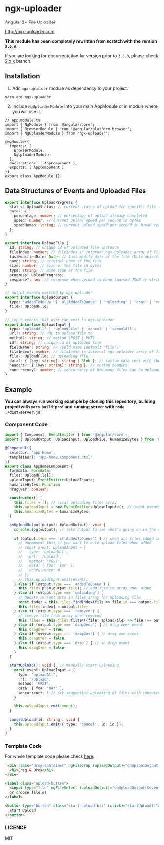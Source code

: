 # ngx-uploader

Angular 2+ File Uploader

http://ngx-uploader.com

**This module has been completely rewritten from scratch with the version `3.0.0`.**

If you are looking for documentation for version prior to `3.0.0`, please check [2.x.x](https://github.com/jkuri/ngx-uploader/tree/2.x.x) branch.

## Installation

1. Add `ngx-uploader` module as dependency to your project.

```
yarn add ngx-uploader
```

2. Include `NgUploaderModule` into your main AppModule or in module where you will use it.

```
// app.module.ts
import { NgModule } from '@angular/core';
import { BrowserModule } from '@angular/platform-browser';
import { NgUploaderModule } from 'ngx-uploader';

@NgModule({
  imports: [
    BrowserModule,
    NgUploaderModule
  ],
  declarations: [ AppComponent ],
  exports: [ AppComponent ]
})
export class AppModule {}
```

## Data Structures of Events and Uploaded Files

```ts
export interface UploadProgress {
  status: UploadStatus; // current status of upload for specific file (Queue | Uploading | Done | Canceled)
  data?: {
    percentage: number; // percentage of upload already completed
    speed: number; // current upload speed per second in bytes
    speedHuman: string; // current upload speed per second in human readable form
  };
}

export interface UploadFile {
  id: string; // unique id of uploaded file instance
  fileIndex: number; // fileIndex in internal ngx-uploader array of files
  lastModifiedDate: Date; // last modify date of the file (Date object)
  name: string; // original name of the file
  size: number; // size of the file in bytes
  type: string; // mime type of the file
  progress: UploadProgress;
  response?: any; // response when upload is done (parsed JSON or string)
}

// output events emitted by ngx-uploader
export interface UploadOutput {
  type: 'addedToQueue' | 'allAddedToQueue' | 'uploading' | 'done' | 'removed' | 'start' | 'cancelled' | 'dragOver' | 'dragOut' | 'drop';
  file?: UploadFile;
}

// input events that user can emit to ngx-uploader
export interface UploadInput {
  type: 'uploadAll' | 'uploadFile' | 'cancel' | 'cancelAll';
  url?: string; // URL to upload file to
  method?: string; // method (POST | PUT)
  id?: string; // unique id of uploaded file
  fieldName?: string; // field name (default 'file')
  fileIndex?: number; // fileIndex in internal ngx-uploader array of files
  file?: UploadFile; // uploading file
  data?: { [key: string]: string | Blob }; // custom data sent with the file
  headers?: { [key: string]: string }; // custom headers
  concurrency?: number; // concurrency of how many files can be uploaded in parallel (default is 0 which means unlimited)
}
```

## Example

**You can always run working example by cloning this repository, building project with `yarn build:prod` and running server with `node ./dist/server.js`.**

### Component Code

```ts
import { Component, EventEmitter } from '@angular/core';
import { UploadOutput, UploadInput, UploadFile, humanizeBytes } from 'ngx-uploader';

@Component({
  selector: 'app-home',
  templateUrl: 'app-home.component.html'
})
export class AppHomeComponent {
  formData: FormData;
  files: UploadFile[];
  uploadInput: EventEmitter<UploadInput>;
  humanizeBytes: Function;
  dragOver: boolean;

  constructor() {
    this.files = []; // local uploading files array
    this.uploadInput = new EventEmitter<UploadInput>(); // input events, we use this to emit data to ngx-uploader
    this.humanizeBytes = humanizeBytes;
  }

  onUploadOutput(output: UploadOutput): void {
    console.log(output); // lets output to see what's going on in the console

    if (output.type === 'allAddedToQueue') { // when all files added in queue
      // uncomment this if you want to auto upload files when added
      // const event: UploadInput = {
      //   type: 'uploadAll',
      //   url: '/upload',
      //   method: 'POST',
      //   data: { foo: 'bar' },
      //   concurrency: 0
      // };
      // this.uploadInput.emit(event);
    } else if (output.type === 'addedToQueue') {
      this.files.push(output.file); // add file to array when added
    } else if (output.type === 'uploading') {
      // update current data in files array for uploading file
      const index = this.files.findIndex(file => file.id === output.file.id);
      this.files[index] = output.file;
    } else if (output.type === 'removed') {
      // remove file from array when removed
      this.files = this.files.filter((file: UploadFile) => file !== output.file);
    } else if (output.type === 'dragOver') { // drag over event
      this.dragOver = true;
    } else if (output.type === 'dragOut') { // drag out event
      this.dragOver = false;
    } else if (output.type === 'drop') { // on drop event
      this.dragOver = false;
    }
  }

  startUpload(): void {  // manually start uploading
    const event: UploadInput = {
      type: 'uploadAll',
      url: '/upload',
      method: 'POST',
      data: { foo: 'bar' },
      concurrency: 1 // set sequential uploading of files with concurrency 1
    }

    this.uploadInput.emit(event);
  }

  cancelUpload(id: string): void {
    this.uploadInput.emit({ type: 'cancel', id: id });
  }
}
```

### Template Code

For whole template code please check [here](https://github.com/jkuri/ngx-uploader/tree/master/src/app/components/app-home/app-home.component.html).

```html
`<div class="drop-container" ngFileDrop (uploadOutput)="onUploadOutput($event)" [uploadInput]="uploadInput" [ngClass]="{ 'is-drop-over': dragOver }">
  <h1>Drag & Drop</h1>
</div>

<label class="upload-button">
  <input type="file" ngFileSelect (uploadOutput)="onUploadOutput($event)" [uploadInput]="uploadInput" multiple>
  or choose file(s)
</label>

<button type="button" class="start-upload-btn" (click)="startUpload()">
  Start Upload
</button>
```

### LICENCE

MIT
